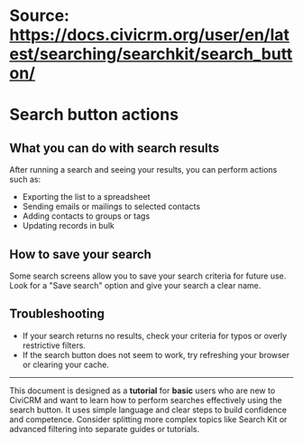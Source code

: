 # Source: https://docs.civicrm.org/user/en/latest/searching/searchkit/search_button/

# Search button actions

## What you can do with search results

After running a search and seeing your results, you can perform actions such as:

- Exporting the list to a spreadsheet  
- Sending emails or mailings to selected contacts  
- Adding contacts to groups or tags  
- Updating records in bulk  

## How to save your search

Some search screens allow you to save your search criteria for future use. Look for a "Save search" option and give your search a clear name.

## Troubleshooting

- If your search returns no results, check your criteria for typos or overly restrictive filters.  
- If the search button does not seem to work, try refreshing your browser or clearing your cache.

---

This document is designed as a **tutorial** for **basic** users who are new to CiviCRM and want to learn how to perform searches effectively using the search button. It uses simple language and clear steps to build confidence and competence. Consider splitting more complex topics like Search Kit or advanced filtering into separate guides or tutorials.